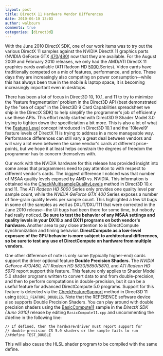 ```yaml
---
layout: post
title: DirectX 11 Hardware Vendor Differences
date: 2010-06-10 13:03
author: walbourn
comments: true
categories: [direct3d]
---
```

With the June 2010 DirectX SDK, one of our work items was to try out the various DirectX 11 samples against the NVIDIA DirectX 11 graphics parts (NVIDIA GeForce GTX <a href="http://www.nvidia.com/object/product_geforce_gtx_470_us.html" title="470">470</a>/<a href="http://www.nvidia.com/object/product_geforce_gtx_480_us.html" title="480">480</a>) now that they are available. For the August 2009 and February 2010 releases, we only had the AMD/ATI DirectX 11 graphics cards available (ATI Radeon HD <a href="http://www.amd.com/us/products/desktop/graphics/ati-radeon-hd-5000/Pages/ati-radeon-hd-5000.aspx" title="5000">5000 </a>Series). Video cards have traditionally competed on a mix of features, performance, and price. These days they are increasingly also competing on power consumption--while this has always been true in the mobile & laptop space, it is becoming increasingly important even in desktops.
<!--more-->

There has been a lot of focus in Direct3D 10, 10.1, and 11 to try to minimize the 'feature fragmentation' problem in the Direct3D API (best demonstrated by the "sea of caps" in the Direct3D 9 Card Capabilities spreadsheet we ship in the DirectX SDK) to help simplify the programmer's job of efficiently use these APIs. This effort really started with Direct3D 9 Shader Model 3.0 trying to tighten down the specificiation a bit more. This is also a lot of what the [Feature Level](https://docs.microsoft.com/en-us/windows/desktop/direct3d11/overviews-direct3d-11-devices-downlevel-intro) concept introduced in Direct3D 10.1 and the '10level9' feature levels of DirectX 11 is trying to address in a more manageable way. Performance differences can still vary a great deal between vendors and will vary a lot even between the same vendor's cards at different price-points, but we hope it at least helps constrain the degrees of freedom the programmer has to concern themselves with.

Our work with the NVIDIA hardware for this release has provided insight into some areas that programmers need to pay attention to with respect to different vendor's cards. The biggest difference I noticed was that number of MSAA quality levels exposed by AMD vs. NVIDIA. This information is obtained via the [CheckMultisampleQualityLevels](https://docs.microsoft.com/en-us/windows/desktop/api/d3d11/nf-d3d11-id3d11device-checkmultisamplequalitylevels) method in Direct3D 10.x and 11. The <em>ATI Radeon HD 5000 </em>Series only provides one quality level per sample count, while the <em>NVIDIA GeForce GTX 400 </em>Series exposes a number of fine-grain quality levels per sample count. This highlighted a few UI bugs in some of the samples as well as DXUT/DXUT11 that were corrected in the June 2010 release--the UI bugs had been there for some time, but nobody had really noticed. <strong>Be sure to test the behavior of any MSAA settings and quality levels in your DX10.x and DX11 programs on both vendor's hardware. </strong>Another area to pay close attention to is DirectCompute synchronization and timing behavior. <strong>DirectCompute as a low-level exposure of the GPU behavior is more subject to architectural differences, so  be sure to test any use of DirectCompute on hardware from multiple vendors.</strong>

One other difference of note is only some (typically higher-end) cards support the driver optional feature <strong>Double Precision Shaders.</strong> The <em>NVIDIA GeForce 470/480, ATI Radeon HD 5830/5850/5870, </em>and <em>ATI Radeon HD 5970 </em>report support this feature. This feature only applies to Shader Model 5.0 shader programs written to convert data to and from double-precision, and then to perform computations in double-precision, but it can be a useful feature for advanced DirectCompute 5.0 programs. Support for this feature is detected via the [CheckFeatureSupport](https://docs.microsoft.com/en-us/windows/desktop/api/d3d11/nf-d3d11-id3d11device-checkfeaturesupport) method in Direct3D 11 using <code>D3D11_FEATURE_DOUBLES</code>. Note that the REFERENCE software device also supports Double Precision Shaders. You can play around with double precision shaders using the [BasicCompute11](https://github.com/walbourn/directx-sdk-samples/tree/master/BasicCompute11) sample in the <em>DirectX SDK (June 2010)</em> release by editing <code>BasicCompute11.cpp</code> and uncommenting the #define in the following line:

```
// If defined, then the hardware/driver must report support for
// double-precision CS 5.0 shaders or the sample fails to run
//#define TEST_DOUBLE
```

This will also cause the HLSL shader program to be compiled with the same define.
